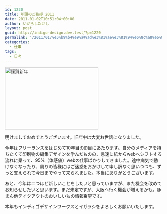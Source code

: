 ```yaml
---
id: 1220
title: 年頭のご挨拶 2011
date: 2011-01-02T10:51:04+00:00
author: いがらしたけし
layout: post
guid: http://indigo-design.dev.test/?p=1220
permalink: '/2011/01/%e5%b9%b4%e9%a0%ad%e3%81%ae%e3%81%94%e6%8c%a8%e6%8b%b6-2011/'
categories:
  - 仕事
tags:
  - 日々
---
```

<a href="https://indigo-design.org/2011/01/%e5%b9%b4%e9%a0%ad%e3%81%ae%e3%81%94%e6%8c%a8%e6%8b%b6-2011/olympus-digital-camera/" rel="attachment wp-att-1221"><img src="https://indigo-design.org/wp-content/uploads/2011/01/110101_newyear-300x200.jpg" alt="謹賀新年" title="謹賀新年" width="300" height="200" class="alignnone size-medium wp-image-1221" /></a>

明けましておめでとうございます。旧年中は大変お世話になりました。 

今年はフリーランスをはじめて10年目の節目にあたります。自分のメディアを持ちたくて印刷物の編集デザインを学んだものの、急速に紙からwebへシフトする流れに乗って、95%（体感値）webの仕事ばかりしてきました。途中病気で動けなくなったり、周りの皆様にはご迷惑をおかけして申し訳なく思いつつも、ずっと支えられて今日までやって来られました。本当にありがとうございます。 

あと、今年は二つほど新しいことをしたいと思っていますが、また機会を改めてお知らせしたいと思います。まだ未定ですが、大阪へ行く機会が増えるかも。豚まん他テイクアウトのおいしいもの情報希望です。 

本年もインディゴデザインワークスとイガラシをよろしくお願いいたします。